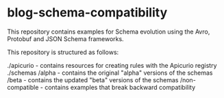 # blog-schema-compatibility

This repository contains examples for Schema evolution using the Avro, Protobuf and JSON Schema frameworks.

This repository is structured as follows:

./apicurio - contains resources for creating rules with the Apicurio registry
./schemas
    /alpha - contains the original "alpha" versions of the schemas
    /beta - contains the updated "beta" versions of the schemas
    /non-compatible - contains examples that break backward compatibility